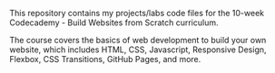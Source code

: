 This repository contains my projects/labs code files for the 10-week Codecademy - Build Websites from Scratch curriculum. 

The course covers the basics of web development to build your own website, which includes HTML, CSS, Javascript, Responsive Design, Flexbox, CSS Transitions, GitHub Pages, and more.
